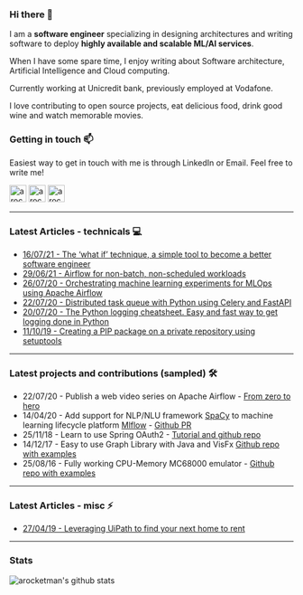 ### Hi there 👋

I am a **software engineer** specializing in designing architectures and writing software to deploy **highly available and scalable ML/AI services**.

When I have some spare time, I enjoy writing about Software architecture, Artificial Intelligence and Cloud computing.

Currently working at Unicredit bank, previously employed at Vodafone.

I love contributing to open source projects, eat delicious food, drink good wine and watch memorable movies.

### Getting in touch 📫

Easiest way to get in touch with me is through LinkedIn or Email. Feel free to write me!

[<img alt="arocketman | mail" width="30px" src="https://cdn.jsdelivr.net/npm/simple-icons@3.5.0/icons/gmail.svg" />][mail]
[<img alt="arocketman | YouTube" width="30px" src="https://cdn.jsdelivr.net/npm/simple-icons@v3/icons/youtube.svg" />][youtube]
[<img alt="arocketman | LinkedIn" width="30px" src="https://cdn.jsdelivr.net/npm/simple-icons@v3/icons/linkedin.svg" />][linkedin]

---

### Latest Articles - technicals 💻

* [16/07/21 - The ‘what if’ technique, a simple tool to become a better software engineer](https://medium.com/analytics-vidhya/the-what-if-technique-a-simple-tool-to-become-a-better-software-engineer-d65dc90623ec)
* [29/06/21 - Airflow for non-batch, non-scheduled workloads](https://arocketman.medium.com/airflow-for-non-batch-non-scheduled-workloads-514b7503aa66)
* [26/07/20 - Orchestrating machine learning experiments for MLOps using Apache Airflow](https://medium.com/analytics-vidhya/orchestrating-machine-learning-experiments-for-mlops-using-apache-airflow-dcbc0bab3801)
* [22/07/20 - Distributed task queue with Python using Celery and FastAPI](https://medium.com/@arocketman/distributed-task-queue-with-python-using-celery-and-fastapi-4cd1ad112c0f)
* [20/07/20 - The Python logging cheatsheet. Easy and fast way to get logging done in Python](https://medium.com/analytics-vidhya/the-python-logging-cheatsheet-easy-and-fast-way-to-get-logging-done-in-python-aa3cb99ecfe8)
* [11/10/19 - Creating a PIP package on a private repository using setuptools](https://medium.com/@arocketman/creating-a-pip-package-on-a-private-repository-using-setuptools-fff608471e39)

---

### Latest projects and contributions (sampled) 🛠

* 22/07/20 - Publish a web video series on Apache Airflow - [From zero to hero](https://www.youtube.com/watch?v=20HDFbYyAY0&list=PLcoE64orFoVsyzbvfgiY5iNKo30fJ4IWm)
* 14/04/20 - Add support for NLP/NLU framework [SpaCy](https://spacy.io/) to machine learning lifecycle platform [Mlflow](https://www.mlflow.org/) - [Github PR](https://github.com/mlflow/mlflow/pull/2242)
* 25/11/18 - Learn to use Spring OAuth2 - [Tutorial and github repo](https://github.com/arocketman/Spring-oauth2-jpa-example)
* 14/12/17 - Easy to use Graph Library with Java and VisFx  [Github repo with examples](https://github.com/arocketman/VisFX)
* 25/08/16 -  Fully working CPU-Memory MC68000 emulator - [Github repo with examples](https://github.com/arocketman/CPUemu)

---

### Latest Articles - misc ⚡

* [27/04/19 - Leveraging UiPath to find your next home to rent](https://medium.com/@arocketman/leveraging-uipath-to-find-your-next-home-to-rent-337ed8a13c9e)

---

### Stats

![arocketman's github stats](https://github-readme-stats.vercel.app/api?username=arocketman&hide=contribs&theme=vue&show_icons=true)

[mail]: mailto:and.capuano@gmail.com
[youtube]: https://www.youtube.com/channel/UCORDRYVxNkc-8wo00V2sEkA
[linkedin]: https://www.linkedin.com/in/and-capuano/

<!--
**arocketman/arocketman** is a ✨ _special_ ✨ repository because its `README.md` (this file) appears on your GitHub profile.

Here are some ideas to get you started:

- 🔭 I’m currently working on ...
- 🌱 I’m currently learning ...
- 👯 I’m looking to collaborate on ...
- 🤔 I’m looking for help with ...
- 💬 Ask me about ...
- 📫 How to reach me: ...
- 😄 Pronouns: ...
- ⚡ Fun fact: ...
-->
